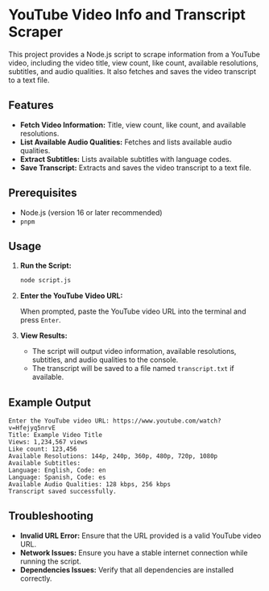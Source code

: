 # YouTube Video Info and Transcript Scraper

This project provides a Node.js script to scrape information from a YouTube video, including the video title, view count, like count, available resolutions, subtitles, and audio qualities. It also fetches and saves the video transcript to a text file.

## Features

- **Fetch Video Information:** Title, view count, like count, and available resolutions.
- **List Available Audio Qualities:** Fetches and lists available audio qualities.
- **Extract Subtitles:** Lists available subtitles with language codes.
- **Save Transcript:** Extracts and saves the video transcript to a text file.

## Prerequisites

- Node.js (version 16 or later recommended)
- `pnpm`

## Usage

1. **Run the Script:**

   ```bash
   node script.js
   ```

2. **Enter the YouTube Video URL:**

   When prompted, paste the YouTube video URL into the terminal and press `Enter`.

3. **View Results:**

   - The script will output video information, available resolutions, subtitles, and audio qualities to the console.
   - The transcript will be saved to a file named `transcript.txt` if available.

## Example Output

```
Enter the YouTube video URL: https://www.youtube.com/watch?v=Hfejyq5nrvE
Title: Example Video Title
Views: 1,234,567 views
Like count: 123,456
Available Resolutions: 144p, 240p, 360p, 480p, 720p, 1080p
Available Subtitles:
Language: English, Code: en
Language: Spanish, Code: es
Available Audio Qualities: 128 kbps, 256 kbps
Transcript saved successfully.
```

## Troubleshooting

- **Invalid URL Error:** Ensure that the URL provided is a valid YouTube video URL.
- **Network Issues:** Ensure you have a stable internet connection while running the script.
- **Dependencies Issues:** Verify that all dependencies are installed correctly.